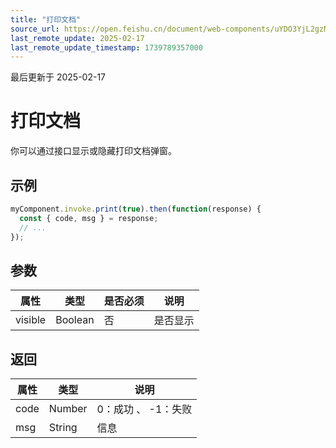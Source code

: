 ```yaml
---
title: "打印文档"
source_url: https://open.feishu.cn/document/web-components/uYDO3YjL2gzN24iN3cjN/old-docs-component/old-invoke-api/old-print
last_remote_update: 2025-02-17
last_remote_update_timestamp: 1739789357000
---
```

最后更新于 2025-02-17

# 打印文档
你可以通过接口显示或隐藏打印文档弹窗。
## 示例
```js
myComponent.invoke.print(true).then(function(response) {
  const { code, msg } = response;
  // ...
});
```

## 参数
|属性|	类型|	是否必须	|说明|
| ---|----- | -------|------ | 
|visible|	Boolean	|否|	是否显示

## 返回
|属性|	类型|	说明|
| ---|----- | ------- | 
|code|	Number |	0：成功 、 -1：失败 |
|msg|	String |	信息 |
